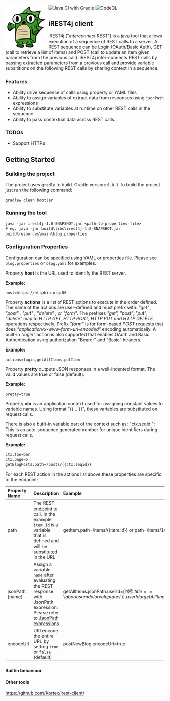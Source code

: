 ![Java CI with Gradle](https://github.com/psurti/crest4j/workflows/Java%20CI%20with%20Gradle/badge.svg?branch=master)
![CodeQL](https://github.com/psurti/crest4j/workflows/CodeQL/badge.svg)
<img src="doc/logo/iDino2.png" width="27%"  height="27%" style="float: left" align="left">
## iREST4j client
iREST4j ("*interconnect* REST") is a java tool that allows execution of a sequence of REST calls to a server. A REST sequence can be Login (OAuth/Basic Auth), GET (call to retrieve a list of items) and POST (call to update an item given parameters from the previous call). iREST4j inter-connects REST calls by passing extracted parameters from a previous call and provide variable subsititions on the following REST calls by sharing context in a sequence. 

### Features
- Ability drive sequence of calls using property or YAML files
- Ability to assign variables of extract data from responses using `jsonPath` expressions
- Ability to substitute variables at runtime on other REST calls in the sequence
- Ability to pass contextual data across REST calls.

### TODOs
- Support HTTPs

## Getting Started

### Building the project
The project uses `gradle` to build. Gradle version: `6.8.1`
To build the project just run the following command:
```shell
gradlew clean bootJar
```

### Running the tool
```
java -jar irest4j-1.0-SNAPSHOT.jar <path-to-properties-file>
# eg. java -jar build\libs\irest4j-1.0-SNAPSHOT.jar build\resources\main\blog.properties
```

### Configuration Properties
Configuration can be specified using YAML or properties file. Please see `blog.properties` or `blog.yaml` for examples. 

Property **host** is the URL used to identify the REST server. 

**Example:**
```properties
host=https://httpbin.org:80
```

Property **actions** is a list of REST actions to execute in the order defined. The name of the actions are user-defined and must prefix with: *"get" , "post" , "put" , "delete" , or  "form"*. The prefixes *"get", "post", "put", "delete"* map to *HTTP GET, HTTP POST, HTTP PUT and HTTP DELETE* operations respectively. Prefix *"form"* is for form-based *POST* requests that does *"application/x-www-form-url-encoded"* encoding automatically. A built-in *"login"* action is also supported that enables OAuth and Basic Authentication using authorization "Bearer" and "Basic" headers.

**Example:**
```properties
actions=login,getAllItems,putItem
```

Property **pretty** outputs JSON responses in a well-indented format. The valid values are true or false (default).

**Example:**
```properties
pretty=true
```

Property **ctx** is an application context used for assigning constant values to variable names. Using format "{{ .. }}",  these variables are substituted on request calls. 

There is also a built-in variable part of the context such as:
"ctx.seqid ": This is an auto-sequence generated number for unique identifiers during request calls.

**Example:**
```properties
ctx.foo=bar 
ctx.page=5
getBlogPosts.path=/posts/{{ctx.seqid}}
```


For each REST action in the actions list above these properties are specific to the endpoint:

Property Name | Description | Example
:----- | :---- | :-----
path   | The REST endpoint to call. In the example `item.id` is a variable that is defined and will be substituted in the URL | getItem.path=/items/{{item.id}} or path=/items/10
jsonPath.{name}| Assign a variable `name` after evaluating the REST response with JsonPath expression. Please refer to [JsonPath expressions](http://jsonpath.com)|getAllItems.jsonPath.userId=$[?(@.title == 'laboriosam dolor voluptates')].userId or getAllItems.jsonPath.user.id=$..id
encodeUrl| URI encode the entire URL by setting `true` or `false` (default)| postNewBlog.encodeUrl=true

#### Builtin behaviour

#### Other tools
https://github.com/Kortex/jrest-client/
